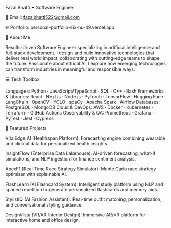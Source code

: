 Fazal Bhatti ✦ Software Engineer

📧 Email: fazalbhatti522@gmail.com

🌐 Portfolio: personal-portfolio-six-nu-49.vercel.app

👋 About Me

Results-driven Software Engineer specializing in artificial intelligence and full-stack development. I design and build innovative technologies that deliver real world impact, collaborating with cutting-edge teams to shape the future. Passionate about ethical AI, I explore how emerging technologies can transform industries in meaningful and responsible ways.

💻 Tech Toolbox

Languages: Python · JavaScript/TypeScript · SQL · C++ · Bash
Frameworks & Libraries: React · Next.js · Node.js · PyTorch · TensorFlow · Hugging Face · LangChain · OpenCV · YOLO · spaCy · Apache Spark · Airflow
Databases: PostgreSQL · MongoDB
Cloud & DevOps: AWS · Docker · Kubernetes · Terraform · GitHub Actions
Observability & QA: Prometheus · Grafana · PyTest · Jest · Cypress

🚀 Featured Projects

VitalEdge AI (Healthspan Platform): Forecasting engine combining wearable and clinical data for personalized health insights.

InsightFlow (Enterprise Data Lakehouse): AI-driven forecasting, what-if simulations, and NLP ingestion for finance sentiment analysis.

ApexF1 (Real-Time Race Strategy Simulator): Monte Carlo race strategy optimizer with explainable AI.

FlashLearn (AI Flashcard System): Intelligent study platform using NLP and spaced repetition to generate personalized flashcards and memory aids.

StylistIQ (AI Fashion Assistant): Real-time outfit matching, personalization, and conversational styling guidance.

DesignVista (VR/AR Interior Design): Immersive AR/VR platform for interactive home and office design.
